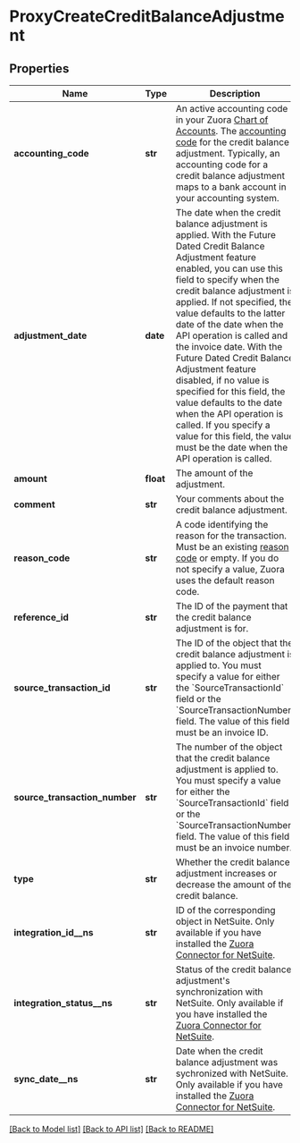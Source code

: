 # ProxyCreateCreditBalanceAdjustment

## Properties
Name | Type | Description | Notes
------------ | ------------- | ------------- | -------------
**accounting_code** | **str** | An active accounting code in your Zuora [Chart of Accounts](https://knowledgecenter.zuora.com/CB_Billing/W_Billing_and_Payments_Settings/V_Configure_Accounting_Codes/D_Set_Up_Chart_of_Accounts).  The [accounting code](https://knowledgecenter.zuora.com/BC_Subscription_Management/Product_Catalog/A_Product_Catalog_Concepts/Accounting_Codes) for the credit balance adjustment. Typically, an accounting code for a credit balance adjustment maps to a bank account in your accounting system.  | [optional] 
**adjustment_date** | **date** | The date when the credit balance adjustment is applied.  With the Future Dated Credit Balance Adjustment feature enabled, you can use this field to specify when the credit balance adjustment is applied. If not specified, the value defaults to the latter date of the date when the API operation is called and the invoice date.  With the Future Dated Credit Balance Adjustment feature disabled, if no value is specified for this field, the value defaults to the date when the API operation is called. If you specify a value for this field, the value must be the date when the API operation is called.  | [optional] 
**amount** | **float** | The amount of the adjustment.  | 
**comment** | **str** | Your comments about the credit balance adjustment.  | [optional] 
**reason_code** | **str** | A code identifying the reason for the transaction. Must be an existing [reason code](https://knowledgecenter.zuora.com/CB_Billing/K_Payment_Operations/Reason_Codes_for_Payment_Operations) or empty. If you do not specify a value, Zuora uses the default reason code.  | [optional] 
**reference_id** | **str** | The ID of the payment that the credit balance adjustment is for.  | [optional] 
**source_transaction_id** | **str** | The ID of the object that the credit balance adjustment is applied to. You must specify a value for either the &#x60;SourceTransactionId&#x60; field or the &#x60;SourceTransactionNumber&#x60; field.  The value of this field must be an invoice ID.  | [optional] 
**source_transaction_number** | **str** | The number of the object that the credit balance adjustment is applied to. You must specify a value for either the &#x60;SourceTransactionId&#x60; field or the &#x60;SourceTransactionNumber&#x60; field.  The value of this field must be an invoice number.  | [optional] 
**type** | **str** | Whether the credit balance adjustment increases or decrease the amount of the credit balance.  | 
**integration_id__ns** | **str** | ID of the corresponding object in NetSuite. Only available if you have installed the [Zuora Connector for NetSuite](https://www.zuora.com/connect/app/?appId&#x3D;265).  | [optional] 
**integration_status__ns** | **str** | Status of the credit balance adjustment&#39;s synchronization with NetSuite. Only available if you have installed the [Zuora Connector for NetSuite](https://www.zuora.com/connect/app/?appId&#x3D;265).  | [optional] 
**sync_date__ns** | **str** | Date when the credit balance adjustment was sychronized with NetSuite. Only available if you have installed the [Zuora Connector for NetSuite](https://www.zuora.com/connect/app/?appId&#x3D;265).  | [optional] 

[[Back to Model list]](../README.md#documentation-for-models) [[Back to API list]](../README.md#documentation-for-api-endpoints) [[Back to README]](../README.md)


